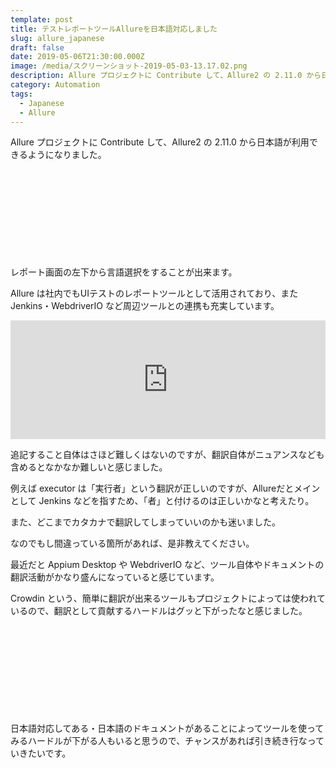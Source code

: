 ```yaml
---
template: post
title: テストレポートツールAllureを日本語対応しました
slug: allure_japanese
draft: false
date: 2019-05-06T21:30:00.000Z
image: /media/スクリーンショット-2019-05-03-13.17.02.png
description: Allure プロジェクトに Contribute して、Allure2 の 2.11.0 から日本語が利用できるようになりました。
category: Automation
tags:
  - Japanese
  - Allure
---
```

Allure プロジェクトに Contribute して、Allure2 の 2.11.0 から日本語が利用できるようになりました。

<div class="iframely-embed"><div class="iframely-responsive" style="height: 140px; padding-bottom: 0;"><a href="https://github.com/allure-framework/allure2" data-iframely-url="//cdn.iframe.ly/api/iframe?url=https%3A%2F%2Fgithub.com%2Fallure-framework%2Fallure2%2Freleases%2Ftag%2F2.11.0&key=b9fe832f5332a1c3e40cbe51810e08d3"></a></div></div>

レポート画面の左下から言語選択をすることが出来ます。

Allure は社内でもUIテストのレポートツールとして活用されており、また Jenkins・WebdriverIO など周辺ツールとの連携も充実しています。

<div><iframe src="https://hatenablog-parts.com/embed?url=https%3A%2F%2Ftech.mercari.com%2Fentry%2F2019%2F02%2F12%2F080000" style="border: 0; width: 100%; height: 190px;" allowfullscreen scrolling="no" allow="autoplay; encrypted-media"></iframe></div>

追記すること自体はさほど難しくはないのですが、翻訳自体がニュアンスなども含めるとなかなか難しいと感じました。

例えば executor は「実行者」という翻訳が正しいのですが、Allureだとメインとして Jenkins などを指すため、「者」と付けるのは正しいかなと考えたり。

また、どこまでカタカナで翻訳してしまっていいのかも迷いました。

なのでもし間違っている箇所があれば、是非教えてください。

最近だと Appium Desktop や WebdriverIO など、ツール自体やドキュメントの翻訳活動がかなり盛んになっていると感じています。

Crowdin という、簡単に翻訳が出来るツールもプロジェクトによっては使われているので、翻訳として貢献するハードルはグッと下がったなと感じました。

<div class="iframely-embed"><div class="iframely-responsive" style="height: 140px; padding-bottom: 0;"><a href="https://crowdin.com/" data-iframely-url="//cdn.iframe.ly/api/iframe?url=https%3A%2F%2Fcrowdin.com%2F&key=b9fe832f5332a1c3e40cbe51810e08d3"></a></div></div>

日本語対応してある・日本語のドキュメントがあることによってツールを使ってみるハードルが下がる人もいると思うので、チャンスがあれば引き続き行なっていきたいです。
